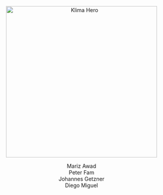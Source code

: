 <p align="center"><img width="400" src="https://github.com/dmlls/klima-hero/assets/22967053/b79acee8-d3d5-453e-bc61-f92539ec0421" alt="Klima Hero"></p>

<div align="center">Mariz Awad</div>
<div align="center">Peter Fam</div>
<div align="center">Johannes Getzner</div>
<div align="center">Diego Miguel</div>
